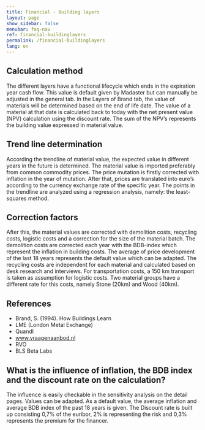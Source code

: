 ```yaml
---
title: Financial - Building layers
layout: page
show_sidebar: false
menubar: faq-nav
ref: financial-buildinglayers
permalink: /financial-buildinglayers
lang: en
---
```


## Calculation method
The different layers have a functional lifecycle which ends in the expiration year cash flow. This value is default given by Madaster but can manually be adjusted in the general tab. In the Layers of Brand tab, the value of materials will be determined based on the end of life date. The value of a material at that date is calculated back to today with the net present value (NPV) calculation using the discount rate. The sum of the NPV’s represents the building value expressed in material value. 

## Trend line determination
According the trendline of material value, the expected value in different years in the future is determined. The material value is imported preferably from common commodity prices. The price mutation is firstly corrected with inflation in the year of mutation. After that, prices are translated into euro’s according to the currency exchange rate of the specific year. The points in the trendline are analyzed using a regression analysis, namely: the least-squares method. 

## Correction factors
After this, the material values are corrected with demolition costs, recycling costs, logistic costs and a correction for the size of the material batch. The demolition costs are corrected each year with the BDB-index which represent the inflation in building costs. The average of price development of the last 18 years represents the default value which can be adapted. The recycling costs are independent for each material and calculated based on desk research and interviews. For transportation costs, a 150 km transport is taken as assumption for logistic costs. Two material groups have a different rate for this costs, namely Stone (20km) and Wood (40km).

## References
* Brand, S. (1994). How Buildings Learn
* LME (London Metal Exchange)
* Quandl
* www.vraagenaanbod.nl
* RVO
* BLS Beta Labs

## What is the influence of inflation, the BDB index and the discount rate on the calculation?
The influence is easily checkable in the sensitivity analysis on the detail pages. Values can be adapted. As a default value, the average inflation and average BDB index of the past 18 years is given. The Discount rate is built up consisting 0,7% of the euribor, 2% is representing the risk and 0,3% represents the premium for the financer. 